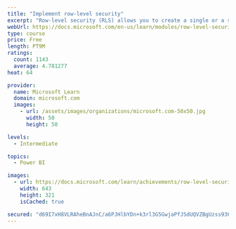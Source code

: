 ```yaml
---
title: "Implement row-level security"
excerpt: "Row-level security (RLS) allows you to create a single or a set of reports that targets data for a specific user. In this module, you will learn how to implement RLS by using either a static or dynamic method and how Microsoft Power BI simplifies testing RLS in Power BI Desktop and Power BI service."
webUrl: https://docs.microsoft.com/en-us/learn/modules/row-level-security-power-bi/
type: course
price: Free
length: PT9M
ratings:
  count: 1143
  average: 4.781277
heat: 64

provider:
  name: Microsoft Learn
  domain: microsoft.com
  images:
    - url: /assets/images/organizations/microsoft.com-50x50.jpg
      width: 50
      height: 50

levels:
  - Intermediate

topics:
  - Power BI

images:
  - url: https://docs.microsoft.com/learn/achievements/row-level-security-power-bi-social.png
    width: 643
    height: 321
    isCached: true

secured: "d69I7xH8VLRAheBnAJnC/a6PJHlbYDn+k3rl3G5GwjaPfJSdUQVZBgUzss936XEYHZovE+p85oftWHP4YF4Zycfp7u2Eha7TbdzQ6aYKL8QNkyIYOtTUcB1HrOQ8tQ861rH2Iep8F7no/6y6Iba5fhu2cNy6BGtZCdYrWEsMT4qEzGBkQKxqXko0fMBRoh39HDA7RFAQYb8O61TkMinoEmb7oHQ03vJdODbo+Rolo8aZCozaZpgl0iVV/I3nbZrDCx4qroPG61bG0Ji4gKXaoETJwscW8bZELJ7EVBUMNg9HGkTWkGL7+xmb8G/3E9RBwHTAfg6a8jY7BuwKbV6Jwcgbc0auAX5sz+hgSieZ/+IQTgQ5JvWYYAOxOLhqSF+ZlUo+BnshqnEPJWM0It0O+p08wBmlwShTXga6/aeYm2o=;VNoVqbOaQW1KuPLLtETyOQ=="
---
```



